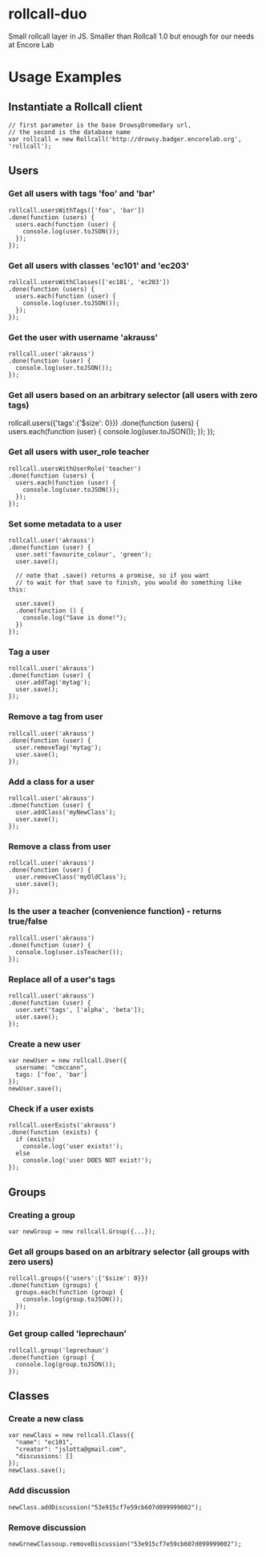 rollcall-duo
============

Small rollcall layer in JS. Smaller than Rollcall 1.0 but enough for our needs at Encore Lab



# Usage Examples

## Instantiate a Rollcall client
```
// first parameter is the base DrowsyDromedary url,
// the second is the database name
var rollcall = new Rollcall('http://drowsy.badger.encorelab.org', 'rollcall');
```
## Users

### Get all users with tags 'foo' and 'bar'
```
rollcall.usersWithTags(['foo', 'bar'])
.done(function (users) {
  users.each(function (user) {
    console.log(user.toJSON());
  });
});
```

### Get all users with classes 'ec101' and 'ec203'
```
rollcall.usersWithClasses(['ec101', 'ec203'])
.done(function (users) {
  users.each(function (user) {
    console.log(user.toJSON());
  });
});
```

### Get the user with username 'akrauss'
```
rollcall.user('akrauss')
.done(function (user) {
  console.log(user.toJSON());
});
```

### Get all users based on an arbitrary selector (all users with zero tags)

rollcall.users({'tags':{'$size': 0}})
.done(function (users) {
  users.each(function (user) {
    console.log(user.toJSON());
  });
});

### Get all users with user_role teacher
```
rollcall.usersWithUserRole('teacher')
.done(function (users) {
  users.each(function (user) {
    console.log(user.toJSON());
  });
});
```

### Set some metadata to a user
```
rollcall.user('akrauss')
.done(function (user) {
  user.set('favourite_colour', 'green');
  user.save();

  // note that .save() returns a promise, so if you want
  // to wait for that save to finish, you would do something like this:

  user.save()
  .done(function () {
    console.log("Save is done!");
  })
});
```

### Tag a user
```
rollcall.user('akrauss')
.done(function (user) {
  user.addTag('mytag');
  user.save();
});
```

### Remove a tag from user
```
rollcall.user('akrauss')
.done(function (user) {
  user.removeTag('mytag');
  user.save();
});
```

### Add a class for a user
```
rollcall.user('akrauss')
.done(function (user) {
  user.addClass('myNewClass');
  user.save();
});
```

### Remove a class from user
```
rollcall.user('akrauss')
.done(function (user) {
  user.removeClass('myOldClass');
  user.save();
});
```

### Is the user a teacher (convenience function) - returns true/false
```
rollcall.user('akrauss')
.done(function (user) {
  console.log(user.isTeacher());
});
```

### Replace all of a user's tags
```
rollcall.user('akrauss')
.done(function (user) {
  user.set('tags', ['alpha', 'beta']);
  user.save();
});
```

### Create a new user
```
var newUser = new rollcall.User({
  username: "cmccann",
  tags: ['foo', 'bar']
});
newUser.save();
```

### Check if a user exists
```
rollcall.userExists('akrauss')
.done(function (exists) {
  if (exists)
    console.log('user exists!');
  else
    console.log('user DOES NOT exist!');
});
```


## Groups

### Creating a group
```
var newGroup = new rollcall.Group({...});
```

### Get all groups based on an arbitrary selector (all groups with zero users)
```
rollcall.groups({'users':{'$size': 0}})
.done(function (groups) {
  groups.each(function (group) {
    console.log(group.toJSON());
  });
});
```
### Get group called 'leprechaun'
```
rollcall.group('leprechaun')
.done(function (group) {
  console.log(group.toJSON());
});
```
## Classes

### Create a new class
```
var newClass = new rollcall.Class({
  "name": "ec101",
  "creator": "jslotta@gmail.com",
  "discussions: []
});
newClass.save();
```

### Add discussion
```
newClass.addDiscussion("53e915cf7e59cb607d099999002");
```

### Remove discussion
```
newGrnewClassoup.removeDiscussion("53e915cf7e59cb607d099999002");
```
